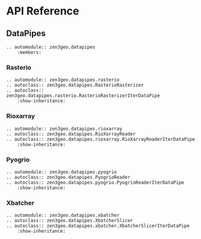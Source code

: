# API Reference

## DataPipes

```{eval-rst}
.. automodule:: zen3geo.datapipes
    :members:
```

### Rasterio

```{eval-rst}
.. automodule:: zen3geo.datapipes.rasterio
.. autoclass:: zen3geo.datapipes.RasterioRasterizer
.. autoclass:: zen3geo.datapipes.rasterio.RasterioRasterizerIterDataPipe
    :show-inheritance:
```

### Rioxarray

```{eval-rst}
.. automodule:: zen3geo.datapipes.rioxarray
.. autoclass:: zen3geo.datapipes.RioXarrayReader
.. autoclass:: zen3geo.datapipes.rioxarray.RioXarrayReaderIterDataPipe
    :show-inheritance:
```

### Pyogrio

```{eval-rst}
.. automodule:: zen3geo.datapipes.pyogrio
.. autoclass:: zen3geo.datapipes.PyogrioReader
.. autoclass:: zen3geo.datapipes.pyogrio.PyogrioReaderIterDataPipe
    :show-inheritance:
```

### Xbatcher

```{eval-rst}
.. automodule:: zen3geo.datapipes.xbatcher
.. autoclass:: zen3geo.datapipes.XbatcherSlicer
.. autoclass:: zen3geo.datapipes.xbatcher.XbatcherSlicerIterDataPipe
    :show-inheritance:
```
